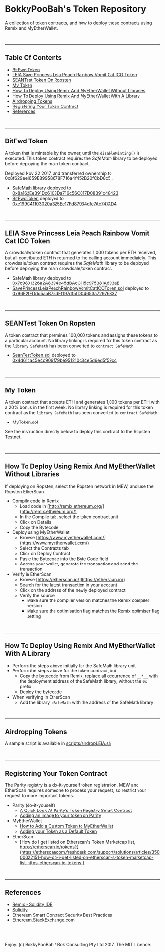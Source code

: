 # BokkyPooBah's Token Repository

A collection of token contracts, and how to deploy these contracts using Remix and MyEtherWallet.

<br />

<hr />

## Table Of Contents

* [BitFwd Token](#bitfwd-token)
* [LEIA Save Princess Leia Peach Rainbow Vomit Cat ICO Token](#leia-save-princess-leia-peach-rainbow-vomit-cat-ico-token)
* [SEANTest Token On Ropsten](#seantest-token-on-ropsten)
* [My Token](#my-token)
* [How To Deploy Using Remix And MyEtherWallet Without Libraries](#how-to-deploy-using-remix-and-myetherwallet-without-libraries)
* [How To Deploy Using Remix And MyEtherWallet With A Library](#how-to-deploy-using-remix-and-myetherwallet-with-library)
* [Airdropping Tokens](#airdropping-tokens)
* [Registering Your Token Contract](#registering-your-token-contract)
* [References](#references)

<br />

<hr />

## BitFwd Token

A token that is mintable by the owner, until the `disableMinting()` is executed. This token contract requires the *SafeMath* library
to be deployed before deploying the main token contract.

Deployed Nov 22 2017, and transferred ownership to 0x8f629ee1659E89958678F716a4f452B20fCbD8c5 .

* [SafeMath library](contracts/SafeMath.sol) deployed to [0x8a162Ee391Dc6103Da716c56C017D08391c48423](https://etherscan.io/address/0x8a162Ee391Dc6103Da716c56C017D08391c48423#code)
* [BitFwdToken](contracts/BitFwdToken.sol) deployed to [0xe199C41103020a325Ee17Fd87934dfe7Ac747AD4](https://etherscan.io/address/0xe199C41103020a325Ee17Fd87934dfe7Ac747AD4#code)

<br />

<hr />

## LEIA Save Princess Leia Peach Rainbow Vomit Cat ICO Token

A crowdsale/token contract that generates 1,000 tokens per ETH received, but all contributed ETH is returned to the calling account immediately.
This crowdsale/token contract requires the *SafeMath* library to be deployed before deploying the main crowdsale/token contract.

* SafeMath library deployed to [0x7c9801326a2A8394e45dBAcC115c975381A693aE](https://etherscan.io/address/0x7c9801326a2A8394e45dBAcC115c975381A693aE)
* [SavePrincessLeiaPeachRainbowVomitCatICOToken.sol](contracts/SavePrincessLeiaPeachRainbowVomitCatICOToken.sol) deployed to [0x96E2fFDdd5aaB73dEf197df5fDC4653a72976837](https://etherscan.io/address/0x96E2fFDdd5aaB73dEf197df5fDC4653a72976837)

<br />

<hr />

## SEANTest Token On Ropsten

A token contract that premines 100,000 tokens and assigns these tokens to a particular account. No library linking is required
for this token contract as the `library SafeMath` has been converted to `contract SafeMath`.

* [SeanTestToken.sol](contracts/SeanTestToken.sol) deployed to [0x4d61ca45e4c909f79be951210c34e5d6ed5f59cc](https://ropsten.etherscan.io/address/0x4d61ca45e4c909f79be951210c34e5d6ed5f59cc)

<br />

<hr />

## My Token

A token contract that accepts ETH and generates 1,000 tokens per ETH with a 20% bonus in the first week. No library linking is required
for this token contract as the `library SafeMath` has been converted to `contract SafeMath`.

* [MyToken.sol](contracts/MyToken.sol)

See the instruction directly below to deploy this contract to the Ropsten Testnet.

<br />

<hr />

## How To Deploy Using Remix And MyEtherWallet Without Libraries

If deploying on Ropsten, select the Ropsten network in MEW, and use the Ropsten EtherScan

* Compile code in Remix
  * Load code in [http://remix.ethereum.org/](http://remix.ethereum.org/)
  * In the Compile tab, select the token contract unit
  * Click on Details
  * Copy the Bytecode
* Deploy using MyEtherWallet
  * Browse [https://www.myetherwallet.com/](https://www.myetherwallet.com/)
  * Select the Contracts tab
  * Click on Deploy Contract
  * Paste the Bytecode into the Byte Code field
  * Access your wallet, generate the transaction and send the transaction
* Verify in EtherScan
  * Browse [https://etherscan.io/](https://etherscan.io/)
  * Search for the latest transaction in your account
  * Click on the address of the newly deployed contract
  * Verify the source
    * Make sure the compiler version matches the Remix compiler version
    * Make sure the optimisation flag matches the Remix optimiser flag setting

<br />

<hr />

## How To Deploy Using Remix And MyEtherWallet With A Library

* Perform the steps above initially for the SafeMath library unit
* Perform the steps above for the token contract, but
  * Copy the bytecode from Remix, replace all occurrence of `__*__` with the deployment address of the SafeMath library, without the `0x` prefix
  * Deploy the bytecode
* When verifying in EtherScan
  * Add the library `:SafeMath` with the address of the SafeMath library

<br />

<hr />

## Airdropping Tokens

A sample script is available in [scripts/airdropLEIA.sh](scripts/airdropLEIA.sh)

<br />

<hr />

## Registering Your Token Contract

The Parity registry is a do-it-yourself token registration. MEW and EtherScan requires someone to process your request, so restrict your
request to more important tokens.

* Parity (do-it-youself)
  * [A Quick Look At Parity’s Token Registry Smart Contract](https://www.bokconsulting.com.au/blog/a-quick-look-at-paritys-token-registry-smart-contract/)
  * [Adding an image to your token on Parity](https://medium.com/@Dave_Appleton/adding-an-image-to-your-token-on-parity-516fc8b51cab)
* MyEtherWallet
  * [How to Add a Custom Token to MyEtherWallet](https://myetherwallet.github.io/knowledge-base/send/adding-new-token-and-sending-custom-tokens.html)
  * [Adding your Token as a Default Token](https://myetherwallet.github.io/knowledge-base/tokens/token-creators-add-your-token-to-myetherwallet.html)
* EtherScan
  * [How do I get listed on Etherscan's Token Marketcap list, https://etherscan.io/tokens?](https://etherscancom.freshdesk.com/support/solutions/articles/35000022151-how-do-i-get-listed-on-etherscan-s-token-marketcap-list-https-etherscan-io-tokens-)

<br />

<hr />

## References

* [Remix - Solidity IDE](http://remix.readthedocs.io/en/latest/)
* [Solidity](http://solidity.readthedocs.io/en/latest/)
* [Ethereum Smart Contract Security Best Practices](https://consensys.github.io/smart-contract-best-practices/)
* [Ethereum.StackExchange.com](https://ethereum.stackexchange.com/)

<br />

<br />

Enjoy. (c) BokkyPooBah / Bok Consulting Pty Ltd 2017. The MIT Licence.